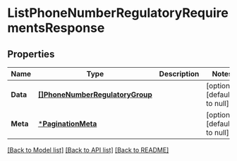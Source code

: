 # ListPhoneNumberRegulatoryRequirementsResponse

## Properties
Name | Type | Description | Notes
------------ | ------------- | ------------- | -------------
**Data** | [**[]PhoneNumberRegulatoryGroup**](PhoneNumberRegulatoryGroup.md) |  | [optional] [default to null]
**Meta** | [***PaginationMeta**](PaginationMeta.md) |  | [optional] [default to null]

[[Back to Model list]](../README.md#documentation-for-models) [[Back to API list]](../README.md#documentation-for-api-endpoints) [[Back to README]](../README.md)

